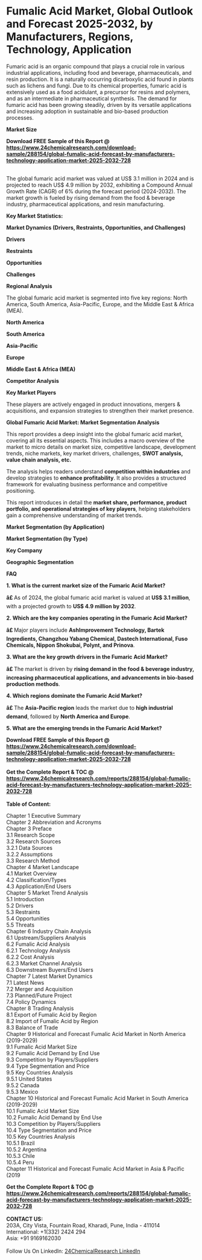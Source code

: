 <h1>Fumalic Acid Market, Global Outlook and Forecast 2025-2032, by Manufacturers, Regions, Technology, Application</h1><p>Fumaric acid is an organic compound that plays a crucial role in various industrial applications, including food and beverage, pharmaceuticals, and resin production. It is a naturally occurring dicarboxylic acid found in plants such as lichens and fungi. Due to its chemical properties, fumaric acid is extensively used as a food acidulant, a precursor for resins and polymers, and as an intermediate in pharmaceutical synthesis. The demand for fumaric acid has been growing steadily, driven by its versatile applications and increasing adoption in sustainable and bio-based production processes.</p><p>
<strong>Market Size</strong></p><p>
</p><div><b>Download FREE Sample of this Report @ 
            <a href="https://www.24chemicalresearch.com/download-sample/288154/global-fumalic-acid-forecast-by-manufacturers-technology-application-market-2025-2032-728">
            https://www.24chemicalresearch.com/download-sample/288154/global-fumalic-acid-forecast-by-manufacturers-technology-application-market-2025-2032-728</a></b></div><br><p>The global fumaric acid market was valued at US$ 3.1 million in 2024 and is projected to reach US$ 4.9 million by 2032, exhibiting a Compound Annual Growth Rate (CAGR) of 6% during the forecast period (2024-2032). The market growth is fueled by rising demand from the food &amp; beverage industry, pharmaceutical applications, and resin manufacturing.</p><p>
<strong>Key Market Statistics:</strong></p><p>
</p><p>
<strong>Market Dynamics (Drivers, Restraints, Opportunities, and Challenges)</strong></p><p>
<strong>Drivers</strong></p><p>
</p><p>
<strong>Restraints</strong></p><p>
</p><p>
<strong>Opportunities</strong></p><p>
</p><p>
<strong>Challenges</strong></p><p>
</p><p>
<strong>Regional Analysis</strong></p><p>
</p><p>The global fumaric acid market is segmented into five key regions: North America, South America, Asia-Pacific, Europe, and the Middle East &amp; Africa (MEA).</p><p>
<strong>North America</strong></p><p>
</p><p>
<strong>South America</strong></p><p>
</p><p>
<strong>Asia-Pacific</strong></p><p>
</p><p>
<strong>Europe</strong></p><p>
</p><p>
<strong>Middle East &amp; Africa (MEA)</strong></p><p>
</p><p>
<strong>Competitor Analysis</strong></p><p>
<strong>Key Market Players</strong></p><p>
</p><p>
</p><p>These players are actively engaged in product innovations, mergers &amp; acquisitions, and expansion strategies to strengthen their market presence.</p><p>
<strong>Global Fumaric Acid Market: Market Segmentation Analysis</strong></p><p>
</p><p>This report provides a deep insight into the global fumaric acid market, covering all its essential aspects. This includes a macro overview of the market to micro details on market size, competitive landscape, development trends, niche markets, key market drivers, challenges, <strong>SWOT analysis, value chain analysis, etc.</strong></p><p>
</p><p>The analysis helps readers understand <strong>competition within industries</strong> and develop strategies to <strong>enhance profitability</strong>. It also provides a structured framework for evaluating business performance and competitive positioning.</p><p>
</p><p>This report introduces in detail the <strong>market share, performance, product portfolio, and operational strategies of key players</strong>, helping stakeholders gain a comprehensive understanding of market trends.</p><p>
<strong>Market Segmentation (by Application)</strong></p><p>
</p><p>
<strong>Market Segmentation (by Type)</strong></p><p>
</p><p>
<strong>Key Company</strong></p><p>
</p><p>
<strong>Geographic Segmentation</strong></p><p>
</p><p>
<strong>FAQ</strong></p><p>
<strong>1. What is the current market size of the Fumaric Acid Market?</strong></p><p>
</p><p><strong>â£ </strong>As of 2024, the global fumaric acid market is valued at <strong>US$ 3.1 million</strong>, with a projected growth to <strong>US$ 4.9 million by 2032</strong>.</p><p>
<strong>2. Which are the key companies operating in the Fumaric Acid Market?</strong></p><p>
</p><p><strong>â£ </strong>Major players include <strong>AshImprovement Technology, Bartek Ingredients, Changzhou Yabang Chemical, Dastech International, Fuso Chemicals, Nippon Shokubai, Polynt, and Prinova</strong>.</p><p>
<strong>3. What are the key growth drivers in the Fumaric Acid Market?</strong></p><p>
</p><p><strong>â£ </strong>The market is driven by <strong>rising demand in the food &amp; beverage industry, increasing pharmaceutical applications, and advancements in bio-based production methods</strong>.</p><p>
<strong>4. Which regions dominate the Fumaric Acid Market?</strong></p><p>
</p><p><strong>â£ </strong>The <strong>Asia-Pacific region</strong> leads the market due to <strong>high industrial demand</strong>, followed by <strong>North America and Europe</strong>.</p><p>
<strong>5. What are the emerging trends in the Fumaric Acid Market?</strong></p><p>
</p><div><b>Download FREE Sample of this Report @ 
            <a href="https://www.24chemicalresearch.com/download-sample/288154/global-fumalic-acid-forecast-by-manufacturers-technology-application-market-2025-2032-728">
            https://www.24chemicalresearch.com/download-sample/288154/global-fumalic-acid-forecast-by-manufacturers-technology-application-market-2025-2032-728</a></b></div><br><div><b>Get the Complete Report & TOC @ 
            <a href="https://www.24chemicalresearch.com/reports/288154/global-fumalic-acid-forecast-by-manufacturers-technology-application-market-2025-2032-728">
            https://www.24chemicalresearch.com/reports/288154/global-fumalic-acid-forecast-by-manufacturers-technology-application-market-2025-2032-728</a></b></div><br>
            <b>Table of Content:</b><p>Chapter 1 Executive Summary<br />
Chapter 2 Abbreviation and Acronyms<br />
Chapter 3 Preface<br />
3.1 Research Scope<br />
3.2 Research Sources<br />
3.2.1 Data Sources<br />
3.2.2 Assumptions<br />
3.3 Research Method<br />
Chapter 4 Market Landscape<br />
4.1 Market Overview<br />
4.2 Classification/Types<br />
4.3 Application/End Users<br />
Chapter 5 Market Trend Analysis<br />
5.1 Introduction<br />
5.2 Drivers<br />
5.3 Restraints<br />
5.4 Opportunities<br />
5.5 Threats<br />
Chapter 6 Industry Chain Analysis<br />
6.1 Upstream/Suppliers Analysis<br />
6.2 Fumalic Acid Analysis<br />
6.2.1 Technology Analysis<br />
6.2.2 Cost Analysis<br />
6.2.3 Market Channel Analysis<br />
6.3 Downstream Buyers/End Users<br />
Chapter 7 Latest Market Dynamics<br />
7.1 Latest News<br />
7.2 Merger and Acquisition<br />
7.3 Planned/Future Project<br />
7.4 Policy Dynamics<br />
Chapter 8 Trading Analysis<br />
8.1 Export of Fumalic Acid by Region<br />
8.2 Import of Fumalic Acid by Region<br />
8.3 Balance of Trade<br />
Chapter 9 Historical and Forecast Fumalic Acid Market in North America (2019-2029)<br />
9.1 Fumalic Acid Market Size<br />
9.2 Fumalic Acid Demand by End Use<br />
9.3 Competition by Players/Suppliers<br />
9.4 Type Segmentation and Price<br />
9.5 Key Countries Analysis<br />
9.5.1 United States<br />
9.5.2 Canada<br />
9.5.3 Mexico<br />
Chapter 10 Historical and Forecast Fumalic Acid Market in South America (2019-2029)<br />
10.1 Fumalic Acid Market Size<br />
10.2 Fumalic Acid Demand by End Use<br />
10.3 Competition by Players/Suppliers<br />
10.4 Type Segmentation and Price<br />
10.5 Key Countries Analysis<br />
10.5.1 Brazil<br />
10.5.2 Argentina<br />
10.5.3 Chile<br />
10.5.4 Peru<br />
Chapter 11 Historical and Forecast Fumalic Acid Market in Asia & Pacific (2019</p><div><b>Get the Complete Report & TOC @ 
            <a href="https://www.24chemicalresearch.com/reports/288154/global-fumalic-acid-forecast-by-manufacturers-technology-application-market-2025-2032-728">
            https://www.24chemicalresearch.com/reports/288154/global-fumalic-acid-forecast-by-manufacturers-technology-application-market-2025-2032-728</a></b></div><br><b>CONTACT US:</b><br>
            203A, City Vista, Fountain Road, Kharadi, Pune, India - 411014<br>
            International: +1(332) 2424 294<br>
            Asia: +91 9169162030 <br><br>
            Follow Us On LinkedIn: <a href="https://www.linkedin.com/company/24chemicalresearch/">24ChemicalResearch LinkedIn</a>